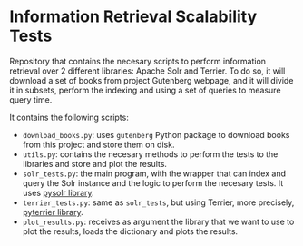 # Information Retrieval Scalability Tests

Repository that contains the necesary scripts to perform information retrieval over 2 different libraries: Apache Solr and Terrier. To do so, it will download a set of books from project Gutenberg webpage, and it will divide it in subsets, perform the indexing and using a set of queries to measure query time.

It contains the following scripts:
* `download_books.py`: uses `gutenberg` Python package to download books from this project and store them on disk.
* `utils.py`: contains the necesary methods to perform the tests to the libraries and store and plot the results.
* `solr_tests.py`: the main program, with the wrapper that can index and query the Solr instance and the logic to perform the necesary tests. It uses [pysolr library](https://github.com/django-haystack/pysolr).
* `terrier_tests.py`: same as `solr_tests`, but using Terrier, more precisely, [pyterrier library](https://github.com/terrier-org/pyterrier).
* `plot_results.py`: receives as argument the library that we want to use to plot the results, loads the dictionary and plots the results.
